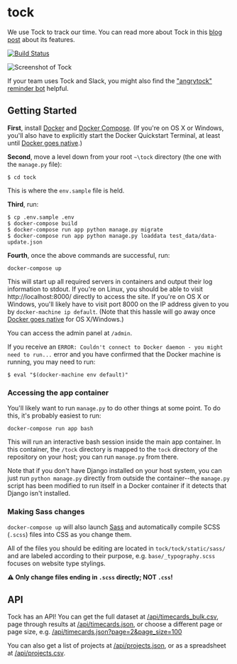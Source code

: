 # tock

We use Tock to track our time. You can read more about Tock in this [blog post](https://18f.gsa.gov/2015/05/21/tockingtime/) about its features.

[![Build Status](https://travis-ci.org/18F/tock.svg)](https://travis-ci.org/18F/tock)

![Screenshot of Tock](https://18f.gsa.gov/assets/blog/tockingtime/tock03.jpg)

If your team uses Tock and Slack, you might also find the ["angrytock" reminder bot](https://github.com/18F/angrytock) helpful.

## Getting Started

**First**, install [Docker][] and [Docker Compose][]. (If you're on OS X or
Windows, you'll also have to explicitly start the Docker Quickstart Terminal,
at least until [Docker goes native][].)

**Second**, move a level down from your root `~\tock` directory (the one with the `manage.py` file):
```
$ cd tock
```
This is where the `env.sample` file is held.

**Third**, run:

```shell
$ cp .env.sample .env
$ docker-compose build
$ docker-compose run app python manage.py migrate
$ docker-compose run app python manage.py loaddata test_data/data-update.json
```

**Fourth**, once the above commands are successful, run:

```
docker-compose up
```

This will start up all required servers in containers and output their
log information to stdout. If you're on Linux, you should be able
to visit http://localhost:8000/ directly to access the site. If you're on
OS X or Windows, you'll likely have to visit port 8000 on the IP
address given to you by `docker-machine ip default`. (Note that this 
hassle will go away once [Docker goes native][] for OS X/Windows.)

You can access the admin panel at `/admin`.

If you receive an `ERROR: Couldn't connect to Docker daemon - you might need to run...` error and you have confirmed that the Docker machine is running, you may need to run:

```
$ eval "$(docker-machine env default)"
```

### Accessing the app container

You'll likely want to run `manage.py` to do other things at some point.
To do this, it's probably easiest to run:

```
docker-compose run app bash
```

This will run an interactive bash session inside the main app container.
In this container, the `/tock` directory is mapped to the `tock`
directory of the repository on your host; you can run `manage.py` from there.

Note that if you don't have Django installed on your host system, you
can just run `python manage.py` directly from outside the container--the
`manage.py` script has been modified to run itself in a Docker container
if it detects that Django isn't installed.

### Making Sass changes

`docker-compose up` will also launch [Sass] and automatically compile
SCSS (`.scss`) files into CSS as you change them.

All of the files you should be editing are located in
`tock/tock/static/sass/` and are labeled according to their purpose,
e.g. `base/_typography.scss` focuses on website type stylings.

**:warning: Only change files ending in  `.scss` directly; NOT `.css`!**

## API

Tock has an API! You can get the full dataset at
[/api/timecards_bulk.csv](https://tock.18f.gov/api/timecards_bulk.csv),
page through results at [/api/timecards.json](https://tock.18f.gov/api/timecards.json),
or choose a different page or page size, e.g.
[/api/timecards.json?page=2&page_size=100](https://tock.18f.gov/api/timecards.json?page=2&page_size=100)

You can also get a list of projects at
[/api/projects.json](https://tock.18f.gov/api/projects.json),
or as a spreadsheet at [/api/projects.csv](https://tock.18f.gov/api/projects.csv).

[Docker]: https://www.docker.com/
[Docker Compose]: https://docs.docker.com/compose/
[Docker goes native]: https://blog.docker.com/2016/03/docker-for-mac-windows-beta/
[Sass]: http://sass-lang.com/
